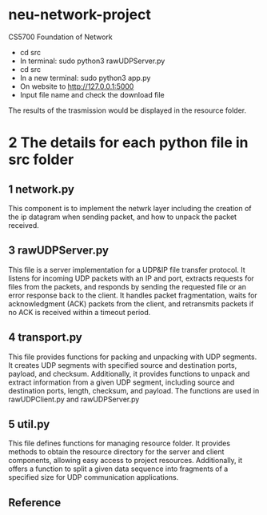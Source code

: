 # neu-network-project

CS5700 Foundation of Network

- cd src
- In terminal: sudo python3 rawUDPServer.py
- cd src
- In a new terminal: sudo python3 app.py
- On website to http://127.0.0.1:5000
- Input file name and check the download file

The results of the trasmission would be displayed in the resource folder.

# 2 The details for each python file in src folder

## 1 network.py

This component is to implement the netwrk layer including the creation of the ip datagram when sending packet, and how to unpack the packet received.

<!-- ## 2 rawUDPClient.py

This component is to implent the logic of the client side. This involves the creation of the application layer protocol HTTP, the behavior of the client when receiving the file from the server and a main function for socket creation, request sending. -->

## 3 rawUDPServer.py

This file is a server implementation for a UDP&IP file transfer protocol. It listens for incoming UDP packets with an IP and port, extracts requests for files from the packets, and responds by sending the requested file or an error response back to the client. It handles packet fragmentation, waits for acknowledgment (ACK) packets from the client, and retransmits packets if no ACK is received within a timeout period.

## 4 transport.py

This file provides functions for packing and unpacking with UDP segments. It creates UDP segments with specified source and destination ports, payload, and checksum. Additionally, it provides functions to unpack and extract information from a given UDP segment, including source and destination ports, length, checksum, and payload. The functions are used in rawUDPClient.py and rawUDPServer.py

## 5 util.py

This file defines functions for managing resource folder. It provides methods to obtain the resource directory for the server and client components, allowing easy access to project resources. Additionally, it offers a function to split a given data sequence into fragments of a specified size for UDP communication applications.

## Reference
